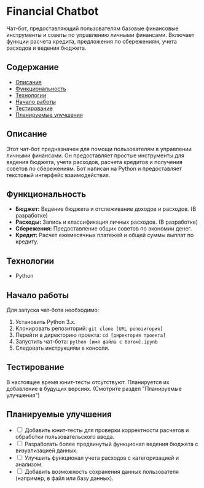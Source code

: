 # Financial Chatbot


<p>Чат-бот, предоставляющий пользователям базовые финансовые инструменты и советы по управлению личными финансами. Включает функции расчета кредита, предложения по сбережениям, учета расходов и ведения бюджета.</p>

<h2>Содержание</h2>
<ul>
        <li><a href="#описание">Описание</a></li>
        <li><a href="#функциональность">Функциональность</a></li>
        <li><a href="#технологии">Технологии</a></li>
        <li><a href="#начало-работы">Начало работы</a></li>
        <li><a href="#тестирование">Тестирование</a></li>
        <li><a href="#планируемые-улучшения">Планируемые улучшения</a></li>
</ul>

<h2 id="описание">Описание</h2>
<p>Этот чат-бот предназначен для помощи пользователям в управлении личными финансами. Он предоставляет простые инструменты для ведения бюджета, учета расходов, расчета кредитов и получения советов по сбережениям. Бот написан на Python и предоставляет текстовый интерфейс взаимодействия.</p>

<h2 id="функциональность">Функциональность</h2>
<ul>
        <li><b>Бюджет:</b> Ведение бюджета и отслеживание доходов и расходов. (В разработке)</li>
        <li><b>Расходы:</b> Запись и классификация личных расходов. (В разработке)</li>
        <li><b>Сбережения:</b> Предоставление общих советов по экономии денег.</li>
        <li><b>Кредит:</b> Расчет ежемесячных платежей и общей суммы выплат по кредиту.</li>
</ul>

<h2 id="технологии">Технологии</h2>
<ul>
        <li>Python</li>
</ul>

<h2 id="начало-работы">Начало работы</h2>
<p>Для запуска чат-бота необходимо:</p>
<ol>
        <li>Установить Python 3.x.</li>
        <li>Клонировать репозиторий: <code>git clone [URL репозитория]</code></li>
        <li>Перейти в директорию проекта: <code>cd [директория проекта]</code></li>
        <li>Запустить чат-бота: <code>python [имя файла с ботом].ipynb</code></li>
        <li>Следовать инструкциям в консоли.</li>
</ol>

<h2 id="тестирование">Тестирование</h2>
<p>В настоящее время юнит-тесты отсутствуют. Планируется их добавление в будущих версиях. (Смотрите раздел "Планируемые улучшения")</p>

<h2 id="планируемые-улучшения">Планируемые улучшения</h2>
<ul>
        <li><input type="checkbox"> Добавить юнит-тесты для проверки корректности расчетов и обработки пользовательского ввода.</li>
        <li><input type="checkbox"> Разработать более продвинутый функционал ведения бюджета с визуализацией данных.</li>
        <li><input type="checkbox"> Улучшить функционал учета расходов с категоризацией и анализом.</li>
        <li><input type="checkbox"> Добавить возможность сохранения данных пользователя (например, в файл или базу данных).</li>
</ul>

</body>
</html>
